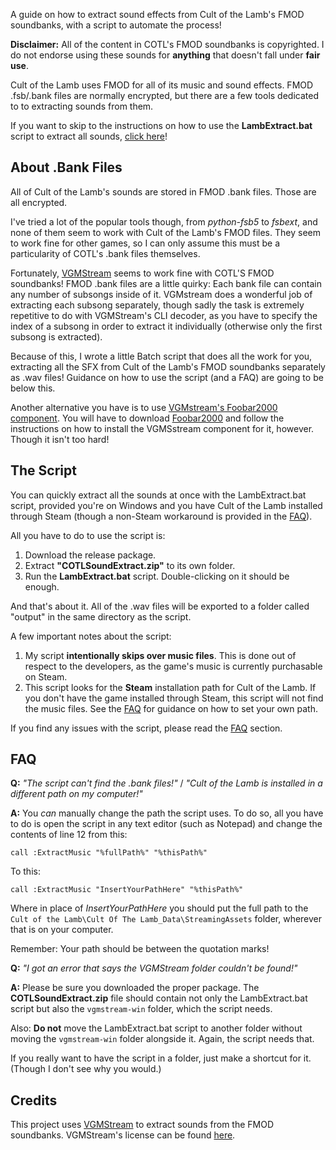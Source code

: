 A guide on how to extract sound effects from Cult of the Lamb's FMOD soundbanks, with a script to automate the process!

**Disclaimer:** All of the content in COTL's FMOD soundbanks is copyrighted. I do not endorse using these sounds for **anything** that doesn't fall under **fair use**.

Cult of the Lamb uses FMOD for all of its music and sound effects. FMOD .fsb/.bank files are normally encrypted, but there are a few tools dedicated to to extracting sounds from them.

If you want to skip to the instructions on how to use the **LambExtract.bat** script to extract all sounds, [click here](#the-script)!

## About .Bank Files
All of Cult of the Lamb's sounds are stored in FMOD .bank files. Those are all encrypted.

I've tried a lot of the popular tools though, from *python-fsb5* to *fsbext*, and none of them seem to work with Cult of the Lamb's FMOD files. They seem to work fine for other games, so I can only assume this must be a particularity of COTL's .bank files themselves.

Fortunately, [VGMStream](https://github.com/vgmstream/vgmstream) seems to work fine with COTL'S FMOD soundbanks! FMOD .bank files are a little quirky: Each bank file can contain any number of subsongs inside of it. VGMstream does a wonderful job of extracting each subsong separately, though sadly the task is extremely repetitive to do with VGMStream's CLI decoder, as you have to specify the index of a subsong in order to extract it individually (otherwise only the first subsong is extracted).

Because of this, I wrote a little Batch script that does all the work for you, extracting all the SFX from Cult of the Lamb's FMOD soundbanks separately as .wav files! Guidance on how to use the script (and a FAQ) are going to be below this.

Another alternative you have is to use [VGMstream's Foobar2000 component](https://github.com/vgmstream/vgmstream/blob/master/doc/USAGE.md#foo_input_vgmstream-foobar2000-plugin). You will have to download [Foobar2000](https://www.foobar2000.org/) and follow the instructions on how to install the VGMSstream component for it, however. Though it isn't too hard!

## The Script
You can quickly extract all the sounds at once with the LambExtract.bat script, provided you're on Windows and you have Cult of the Lamb installed through Steam (though a non-Steam workaround is provided in the [FAQ](#FAQ)).

All you have to do to use the script is:

1. Download the release package.
2. Extract **"COTLSoundExtract.zip"** to its own folder.
3. Run the **LambExtract.bat** script. Double-clicking on it should be enough.

And that's about it. All of the .wav files will be exported to a folder called "output" in the same directory as the script.

A few important notes about the script:
1. My script **intentionally skips over music files**. This is done out of respect to the developers, as the game's music is currently purchasable on Steam.
2. This script looks for the **Steam** installation path for Cult of the Lamb. If you don't have the game installed through Steam, this script will not find the music files. See the [FAQ](#FAQ) for guidance on how to set your own path.

If you find any issues with the script, please read the [FAQ](#FAQ) section.

## FAQ

**Q:** *"The script can't find the .bank files!"* / *"Cult of the Lamb is installed in a different path on my computer!"*

**A:** You *can* manually change the path the script uses. To do so, all you have to do is open the script in any text editor (such as Notepad) and change the contents of line 12 from this:
```batch
call :ExtractMusic "%fullPath%" "%thisPath%"
```
To this:
```batch
call :ExtractMusic "InsertYourPathHere" "%thisPath%"
```
Where in place of *InsertYourPathHere* you should put the full path to the `Cult of the Lamb\Cult Of The Lamb_Data\StreamingAssets` folder, wherever that is on your computer.

Remember: Your path should be between the quotation marks!


**Q:** *"I got an error that says the VGMStream folder couldn't be found!"*

**A:** Please be sure you downloaded the proper package. The **COTLSoundExtract.zip** file should contain not only the LambExtract.bat script but also the `vgmstream-win` folder, which the script needs.

Also: **Do not** move the LambExtract.bat script to another folder without moving the `vgmstream-win` folder alongside it. Again, the script needs that. 

If you really want to have the script in a folder, just make a shortcut for it. (Though I don't see why you would.)

## Credits

This project uses [VGMStream](https://github.com/vgmstream/vgmstream) to extract sounds from the FMOD soundbanks. VGMStream's license can be found [here](https://github.com/vgmstream/vgmstream/blob/master/COPYING).